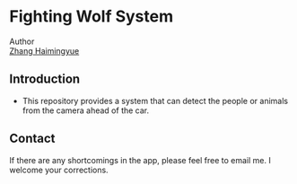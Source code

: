 # Fighting Wolf System
Author<br>
[Zhang Haimingyue](https://myTristan.github.io/)
<br>

## Introduction
- This repository provides a system that can detect the people or animals from the camera ahead of the car.

## Contact
If there are any shortcomings in the app, please feel free to email me. I welcome your corrections.
